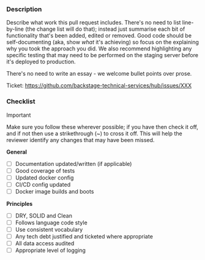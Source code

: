 <!-- PLEASE COMPLETE THIS TO THE BEST OF YOUR ABILITY -->

<!-- NOTE: your PR title will need to conform to the conventional commit spec -->

### Description

Describe what work this pull request includes. There's no need to list line-by-line (the change list will do that);
instead just summarise each bit of functionality that's been added, edited or removed. Good code should be
self-documenting (aka, show _what_ it's achieving) so focus on the explaining why you took the approach you did. We also
recommend highlighting any specific testing that may need to be performed on the staging server before it's deployed to
production.

There's no need to write an essay - we welcome bullet points over prose.

Ticket: https://github.com/backstage-technical-services/hub/issues/XXX <!-- delete this if there's no issue -->

### Checklist

> [!IMPORTANT]
> Make sure you follow these wherever possible; if you have then check it off, and if not then use a strikethrough (\~)
> to cross it off. This will help the reviewer identify any changes that may have been missed.

**General**

* [ ] Documentation updated/written (if applicable)
* [ ] Good coverage of tests
* [ ] Updated docker config
* [ ] CI/CD config updated
* [ ] Docker image builds and boots

**Principles**

* [ ] DRY, SOLID and Clean
* [ ] Follows language code style
* [ ] Use consistent vocabulary
* [ ] Any tech debt justified and ticketed where appropriate
* [ ] All data access audited
* [ ] Appropriate level of logging
